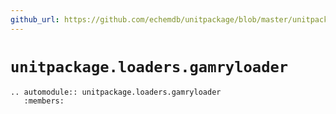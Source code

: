 ```yaml
---
github_url: https://github.com/echemdb/unitpackage/blob/master/unitpackage/loaders/gamryloader.py
---
```


# `unitpackage.loaders.gamryloader`
```{eval-rst}
.. automodule:: unitpackage.loaders.gamryloader
   :members:
```
